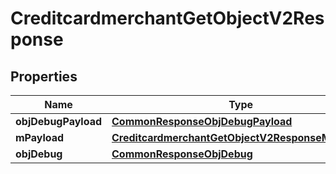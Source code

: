
# CreditcardmerchantGetObjectV2Response

## Properties
| Name | Type | Description | Notes |
| ------------ | ------------- | ------------- | ------------- |
| **objDebugPayload** | [**CommonResponseObjDebugPayload**](CommonResponseObjDebugPayload.md) |  |  |
| **mPayload** | [**CreditcardmerchantGetObjectV2ResponseMPayload**](CreditcardmerchantGetObjectV2ResponseMPayload.md) |  |  |
| **objDebug** | [**CommonResponseObjDebug**](CommonResponseObjDebug.md) |  |  [optional] |



